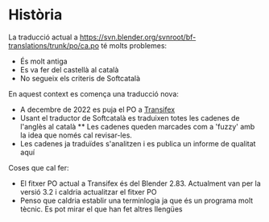 
# Història

La traducció actual a https://svn.blender.org/svnroot/bf-translations/trunk/po/ca.po té molts problemes:
* És molt antiga
* Es va fer del castellà al català
* No segueix els criteris de Softcatalà

En aquest context es comença una traducció nova:
* A decembre de 2022 es puja el PO a [Transifex](https://www.transifex.com/softcatala/blender-en-catala/dashboard/)
* Usant el traductor de Softcatalà es traduixen totes les cadenes de l'anglès al català
** Les cadenes queden marcades com a 'fuzzy' amb la idea que només cal revisar-les.
* Les cadenes ja traduïdes s'analitzen i es publica un informe de qualitat aquí

Coses que cal fer:
* El fitxer PO actual a Transifex és del Blender 2.83. Actualment van per la versió 3.2 i caldria actualitzar el fitxer PO
* Penso que caldria establir una terminlogia ja que és un programa molt tècnic. Es pot mirar el que han fet altres llengües


